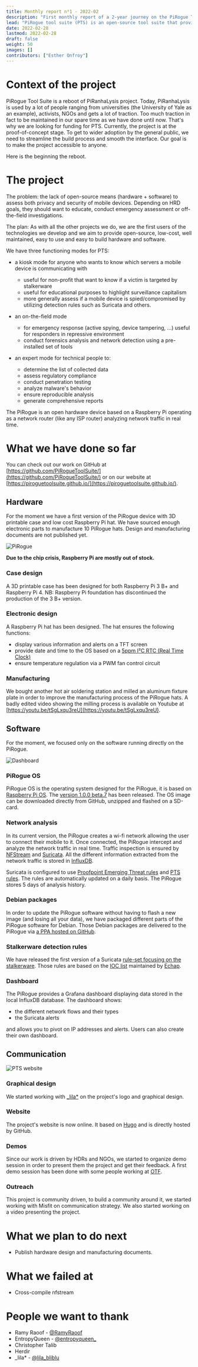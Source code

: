 ```yaml
---
title: Monthly report n⁰1 - 2022-02
description: "First monthly report of a 2-year journey on the PiRogue Tool Suite project"
lead: "PiRogue tool suite (PTS) is an open-source tool suite that provides a comprehensive mobile forensic and network traffic analysis platform."
date: 2022-02-28
lastmod: 2022-02-28
draft: false
weight: 50
images: []
contributors: ["Esther Onfroy"]
---
```


# Context of the project

PiRogue Tool Suite is a reboot of PiRanhaLysis project. Today, PiRanhaLysis is used by a lot of people ranging from universities (the University of Yale as an example), activists, NGOs and gets a lot of traction. Too much traction in fact to be maintained in our spare time as we have done until now. That's why we are looking for funding for PTS. Currently, the project is at the proof-of-concept stage. To get to wider adoption by the general public, we need to streamline the build process and smooth the interface. Our goal is to make the project accessible to anyone.

Here is the beginning the reboot.

# The project
The problem: the lack of open-source means (hardware + software) to assess both privacy and security of mobile devices. Depending on HRD goals, they should want to educate, conduct emergency assessment or off-the-field investigations.

The plan: As with all the other projects we do, we are the first users of the technologies we develop and we aim to provide open-source, low-cost, well maintained, easy to use and easy to build hardware and software. 

We have three functioning modes for PTS:

- a kiosk mode for anyone who wants to know which servers a mobile device is communicating with
  - useful for non-profit that want to know if a victim is targeted by stalkerware
  - useful for educational purposes to highlight surveillance capitalism
  - more generally assess if a mobile device is spied/compromised by utilizing detection rules such as Suricata and others.

- an on-the-field mode
  - for emergency response (active spying, device tampering, ...) useful for responders in repressive environment
  - conduct forensics analysis and network detection using a pre-installed set of tools

- an expert mode for technical people to:
  - determine the list of collected data
  - assess regulatory compliance
  - conduct penetration testing 
  - analyze malware's behavior
  - ensure reproducible analysis
  - generate comprehensive reports

The PiRogue is an open hardware device based on a Raspberry Pi operating as a network router (like any ISP router) analyzing network traffic in real time. 

# What we have done so far
You can check out our work on GitHub at [https://github.com/PiRogueToolSuite/](https://github.com/PiRogueToolSuite/) or on our website at [https://piroguetoolsuite.github.io/](https://piroguetoolsuite.github.io/).

## Hardware
For the moment we have a first version of the PiRogue device with 3D printable case and low cost Raspberry Pi hat. We have sourced enough electronic parts to manufacture 10 PiRogue hats. 
Design and manufacturing documents are not published yet.

![PiRogue](img/pirogue.jpg "The PiRogue")

**Due to the chip crisis, Raspberry Pi are mostly out of stock.**

### Case design
A 3D printable case has been designed for both Raspberry Pi 3 B+ and Raspberry Pi 4. NB: Raspberry Pi foundation has discontinued the production of the 3 B+ version. 

### Electronic design
A Raspberry Pi hat has been designed. The hat ensures the following functions:

- display various information and alerts on a TFT screen
- provide date and time to the OS based on a [5ppm I²C RTC (Real Time Clock)](https://www.maximintegrated.com/en/products/analog/real-time-clocks/DS3231M.html)
- ensure temperature regulation via a PWM fan control circuit

### Manufacturing
We bought another hot air soldering station and milled an aluminum fixture plate in order to improve the manufacturing process of the PiRogue hats. A badly edited video showing the milling process is available on Youtube at [https://youtu.be/tSgLxqu3reU](https://youtu.be/tSgLxqu3reU).

## Software
For the moment, we focused only on the software running directly on the PiRogue. 

![Dashboard](img/dashboard.png "Example of the PiRogue dashboard")

### PiRogue OS
PiRogue OS is the operating system designed for the PiRogue, it is based on [Raspberry Pi OS](https://www.raspberrypi.com/software/). The [version 1.0.0 beta.7](https://github.com/PiRogueToolSuite/pirogue-os/releases/tag/v1.0.0_beta.7) has been released. The OS image can be downloaded directly from GitHub, unzipped and flashed on a SD-card. 

### Network analysis
In its current version, the PiRogue creates a wi-fi network allowing the user to connect their mobile to it. Once connected, the PiRogue intercept and analyze the network traffic in real time. Traffic inspection is ensured by [NFStream](https://www.nfstream.org/) and [Suricata](https://suricata.io/). All the different information extracted from the network traffic is stored in [InfluxDB](https://www.influxdata.com/).

Suricata is configured to use [Proofpoint Emerging Threat rules](https://www.proofpoint.com) and [PTS rules](https://github.com/PiRogueToolSuite/suricata-rules). The rules are automatically updated on a daily basis. The PiRogue stores 5 days of analysis history.

### Debian packages
In order to update the PiRogue software without having to flash a new image (and losing all your data), we have packaged different parts of the PiRogue software for Debian. Those Debian packages are delivered to the PiRogue via [a PPA hosted on GitHub](https://github.com/PiRogueToolSuite/ppa).

### Stalkerware detection rules
We have released the first version of a Suricata [rule-set focusing on the stalkerware](https://github.com/PiRogueToolSuite/suricata-rules). Those rules are based on the [IOC list](https://github.com/Te-k/stalkerware-indicators) maintained by [Echap](https://echap.eu.org).

### Dashboard
The PiRogue provides a Grafana dashboard displaying data stored in the local InfluxDB database. The dashboard shows:
* the different network flows and their types
* the Suricata alerts 

and allows you to pivot on IP addresses and alerts. Users can also create their own dashboard.

## Communication
![PTS website](img/pts_website.png)

### Graphical design
We started working with [_lila*](https://lila.ink/) on the project's logo and graphical design.

### Website
The project's website is now online. It based on [Hugo](https://gohugo.io/) and is directly hosted by GitHub.

### Demos
Since our work is driven by HDRs and NGOs, we started to organize demo session in order to present them the project and get their feedback. A first demo session has been done with some people working at [OTF](https://www.opentech.fund/).

### Outreach
This project is community driven, to build a community around it, we started working with Misfit on communication strategy. We also started working on a video presenting the project.

# What we plan to do next
- Publish hardware design and manufacturing documents.

# What we failed at
- Cross-compile nfstream

# People we want to thank
* Ramy Raoof - [@RamyRaoof](https://twitter.com/RamyRaoof)
* EntropyQueen - [@entropyqueen_](https://twitter.com/entropyqueen_/)
* Christopher Talib
* Herdir
* _lila* - [@lila_bliblu](https://twitter.com/lila_bliblu)